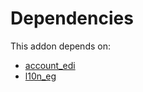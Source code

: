 # Dependencies

This addon depends on:

- [account_edi](https://github.com/bringout/oca-ocb-accounting)
- [l10n_eg](https://github.com/bringout/oca-ocb-l10n_me-africa)
